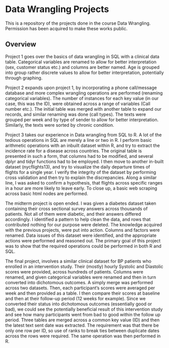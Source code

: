 # Data Wrangling Projects

This is a repository of the projects done in the course Data Wrangling. Permission has been acquired to make these works public. 



## Overview


Project 1 goes over the basics of data wrangling in SQL with a clinical data table. Categorical variables are renamed to allow for better interpretation (sex, customer status etc.) and columns are better named. Age is grouped into group rather discrete values to allow for better interpretation, potentially through graphing. 

Project 2 expands upon project 1, by incorporating a phone call/message database and more complex wrangling operations are performed (renaming categorical variables). The number of instances for each key value (in our case, this was the ID), were obtained across a range of variables (Call number etc.). The initial table was merged with another table to expand our records, and similar renaming was done (call types). The texts were grouped per week and by type of sender to allow for better interpretation. Similarly, the texts were sorted by chronic condition. 

Project 3 takes our experience in Data wrangling from SQL to R. A lot of the tedious operations in SQL are merely a line or two in R. I perform basic arithmetic operations with an inbuilt dataset within R, and try to extract the incidence rate for a disease across countries. The original table is presented in such a form, that columns had to be modified, and several dplyr and tidyr functions had to be employed. 
I then move to another in-built dataset (nycflights13), and try to visualize the daily departure times of flights for a single year. I verify the integrity of the dataset by performing cross validation and then try to explain the discrepancies. Along a similar line, I was asked to confirm a hypothesis, that flights across specific ranges in a hour are more likely to leave early. To close up, a basic web scraping across basic html nodes are performed.

The midterm project is open ended. I was given a diabetes dataset taken containing their cross sectional survey answers across thousands of patients. Not all of them were diabetic, and their answers differed accordingly. I identified a pattern to help clean the data, and rows that contributed nothing for our purpose were deleted. The knowledge acquired with the previous projects, were put into action. Columns and factors were renamed. Data issues of this dataset were identified, and the appropriate actions were performed and reasoned out. The primary goal of this project was to show that the required operations could be performed in both R and SQL. 

The final project, involves a similar clinical dataset for BP patients who enrolled in an intervention study. Their (mostly) hourly Systolic and Diastolic scores were provided, across hundreds of patients. Columns were renamed, and given categorical variables were renamed and then in turn converted into dichotomous outcomes. A simply merge was performed across two datasets. Then, each participant’s scores were averaged per week and then provided as a table. I then compare their scores at baseline and then at their follow-up period (12 weeks for example). Since we converted their status into dichotomous outcomes (essentially good or bad), we could see the potentially beneficial result of this intervention study and see how many participants went from bad to good within the follow up period. Three tables are merged across a common key value (ID) and then the latest text sent date was extracted. The requirement was that there be only one row per ID, so use of ranks to break ties between duplicate dates across the rows were required. The same operation was then performed in R.
